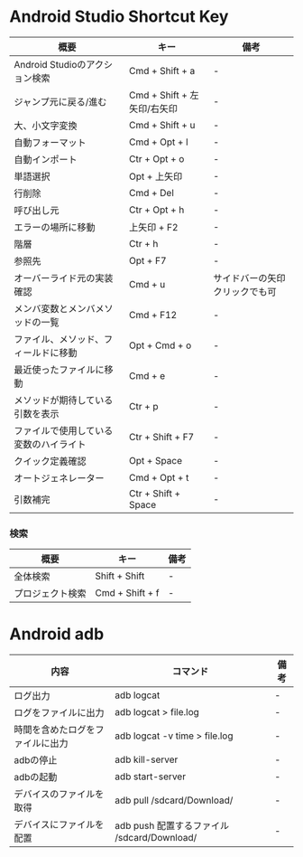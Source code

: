 # Android Studio Shortcut Key

| 概要            | キー           | 備考           |
| ------------- |-------------|-------------|
| Android Studioのアクション検索 | Cmd + Shift + a |-| 
| ジャンプ元に戻る/進む | Cmd + Shift + 左矢印/右矢印 |-| 
| 大、小文字変換 | Cmd + Shift + u |-| 
| 自動フォーマット | Cmd + Opt + l |-| 
| 自動インポート | Ctr + Opt + o |-| 
| 単語選択 | Opt + 上矢印 |-| 
| 行削除 | Cmd + Del |-| 
| 呼び出し元 | Ctr + Opt + h |-| 
| エラーの場所に移動 | 上矢印 + F2 |-| 
| 階層 | Ctr + h |-| 
| 参照先 | Opt + F7 |-| 
| オーバーライド元の実装確認 | Cmd + u |サイドバーの矢印クリックでも可| 
| メンバ変数とメンバメソッドの一覧 | Cmd + F12 |-| 
| ファイル、メソッド、フィールドに移動 | Opt + Cmd + o |-| 
| 最近使ったファイルに移動 | Cmd + e |-| 
| メソッドが期待している引数を表示 | Ctr + p |-| 
| ファイルで使用している変数のハイライト | Ctr + Shift + F7 |-| 
| クイック定義確認 | Opt + Space |-| 
| オートジェネレーター | Cmd + Opt + t |-| 
| 引数補完 | Ctr + Shift + Space |-| 

### 検索
| 概要            | キー           | 備考           |
| ------------- |-------------|-------------|
| 全体検索 | Shift + Shift |-| 
| プロジェクト検索 | Cmd + Shift + f |-| 


# Android adb

| 内容            | コマンド           | 備考           |
| ------------- |-------------|-------------|
| ログ出力 | adb logcat |-| 
| ログをファイルに出力 | adb logcat > file.log |-|
| 時間を含めたログをファイルに出力 | adb logcat -v time > file.log |-|
| adbの停止 | adb kill-server |-|
| adbの起動 | adb start-server |-|
| デバイスのファイルを取得 | adb pull /sdcard/Download/ |-| 
| デバイスにファイルを配置 | adb push 配置するファイル /sdcard/Download/ |-| 



